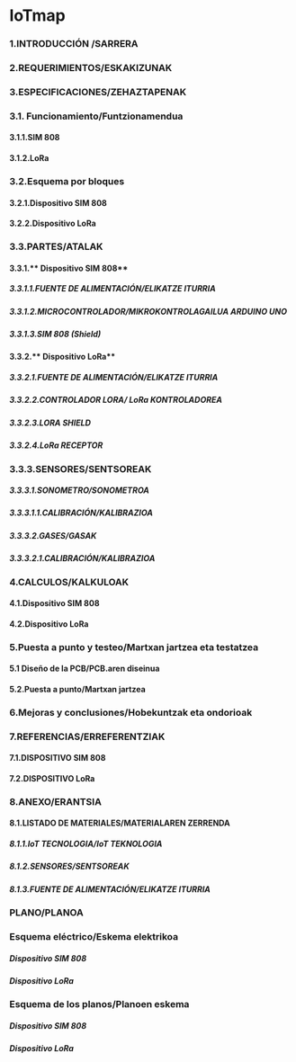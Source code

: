 # IoTmap
### 1.INTRODUCCIÓN /SARRERA
### 2.REQUERIMIENTOS/ESKAKIZUNAK
### 3.ESPECIFICACIONES/ZEHAZTAPENAK
### 3.1. Funcionamiento/Funtzionamendua
#### 3.1.1.SIM 808
#### 3.1.2.LoRa
### 3.2.Esquema por bloques
#### 3.2.1.Dispositivo SIM 808
#### 3.2.2.Dispositivo LoRa
### 3.3.PARTES/ATALAK
#### 3.3.1.** Dispositivo SIM 808**
#####  3.3.1.1.FUENTE DE ALIMENTACIÓN/ELIKATZE ITURRIA
#####  3.3.1.2.MICROCONTROLADOR/MIKROKONTROLAGAILUA ARDUINO UNO
#####  3.3.1.3.SIM 808 (Shield)
#### 3.3.2.** Dispositivo LoRa**
#####  3.3.2.1.FUENTE DE ALIMENTACIÓN/ELIKATZE ITURRIA
#####  3.3.2.2.CONTROLADOR LORA/ LoRa KONTROLADOREA
#####  3.3.2.3.LORA SHIELD
#####  3.3.2.4.LoRa RECEPTOR
### 3.3.3.SENSORES/SENTSOREAK
#####  3.3.3.1.SONOMETRO/SONOMETROA
#####   3.3.3.1.1.CALIBRACIÓN/KALIBRAZIOA
#####  3.3.3.2.GASES/GASAK
#####   3.3.3.2.1.CALIBRACIÓN/KALIBRAZIOA
### 4.CALCULOS/KALKULOAK
#### 4.1.Dispositivo SIM 808
#### 4.2.Dispositivo LoRa
### 5.Puesta a punto y testeo/Martxan jartzea eta testatzea
#### 5.1 Diseño de la PCB/PCB.aren diseinua
#### 5.2.Puesta a punto/Martxan jartzea
### 6.Mejoras y conclusiones/Hobekuntzak eta ondorioak
### 7.REFERENCIAS/ERREFERENTZIAK
#### 7.1.DISPOSITIVO SIM 808
#### 7.2.DISPOSITIVO LoRa
### 8.ANEXO/ERANTSIA
#### 8.1.LISTADO DE MATERIALES/MATERIALAREN ZERRENDA
##### 8.1.1.IoT TECNOLOGIA/IoT TEKNOLOGIA
##### 8.1.2.SENSORES/SENTSOREAK
##### 8.1.3.FUENTE DE ALIMENTACIÓN/ELIKATZE ITURRIA
### PLANO/PLANOA
### Esquema eléctrico/Eskema elektrikoa
##### Dispositivo SIM 808
##### Dispositivo LoRa
### Esquema de los planos/Planoen eskema
##### Dispositivo SIM 808
##### Dispositivo LoRa

